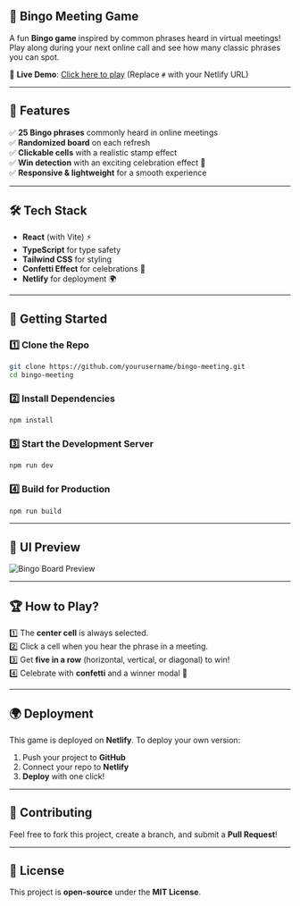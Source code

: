 ## 🎉 Bingo Meeting Game

A fun **Bingo game** inspired by common phrases heard in virtual meetings! Play along during your next online call and see how many classic phrases you can spot.  

🚀 **Live Demo**: [Click here to play](https://meetings-bingo.netlify.app) (Replace `#` with your Netlify URL)

---

## 📌 Features

✅ **25 Bingo phrases** commonly heard in online meetings  
✅ **Randomized board** on each refresh  
✅ **Clickable cells** with a realistic stamp effect  
✅ **Win detection** with an exciting celebration effect 🎊  
✅ **Responsive & lightweight** for a smooth experience  

---

## 🛠 Tech Stack

- **React** (with Vite) ⚡️
- **TypeScript** for type safety  
- **Tailwind CSS** for styling  
- **Confetti Effect** for celebrations 🎉  
- **Netlify** for deployment 🌍  

---

## 🚀 Getting Started  

### 1️⃣ Clone the Repo  
```sh
git clone https://github.com/yourusername/bingo-meeting.git
cd bingo-meeting
```

### 2️⃣ Install Dependencies  
```sh
npm install
```

### 3️⃣ Start the Development Server  
```sh
npm run dev
```

### 4️⃣ Build for Production  
```sh
npm run build
```

---

## 🎨 UI Preview  

![Bingo Board Preview](https://hendrickscountyparks.org/event/trail-bingo/)

---

## 🏆 How to Play?  

1️⃣ The **center cell** is always selected.  
2️⃣ Click a cell when you hear the phrase in a meeting.  
3️⃣ Get **five in a row** (horizontal, vertical, or diagonal) to win!  
4️⃣ Celebrate with **confetti** and a winner modal 🎊  

---

## 🌍 Deployment  

This game is deployed on **Netlify**. To deploy your own version:  

1. Push your project to **GitHub**  
2. Connect your repo to **Netlify**  
3. **Deploy** with one click!  

---

## 🤝 Contributing  

Feel free to fork this project, create a branch, and submit a **Pull Request**!  

---

## 📜 License  

This project is **open-source** under the **MIT License**.
